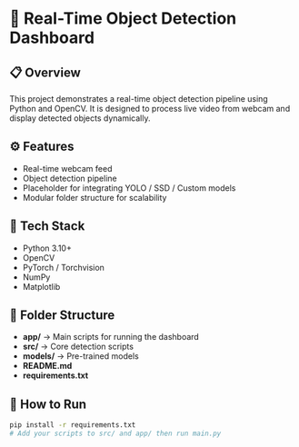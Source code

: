 # 🎯 Real-Time Object Detection Dashboard

## 📋 Overview
This project demonstrates a real-time object detection pipeline using Python and OpenCV.
It is designed to process live video from webcam and display detected objects dynamically.

## ⚙️ Features
- Real-time webcam feed
- Object detection pipeline
- Placeholder for integrating YOLO / SSD / Custom models
- Modular folder structure for scalability

## 🧰 Tech Stack
- Python 3.10+
- OpenCV
- PyTorch / Torchvision
- NumPy
- Matplotlib

## 📂 Folder Structure
- **app/** → Main scripts for running the dashboard
- **src/** → Core detection scripts
- **models/** → Pre-trained models
- **README.md**
- **requirements.txt**

## 🚀 How to Run
```bash
pip install -r requirements.txt
# Add your scripts to src/ and app/ then run main.py
```
